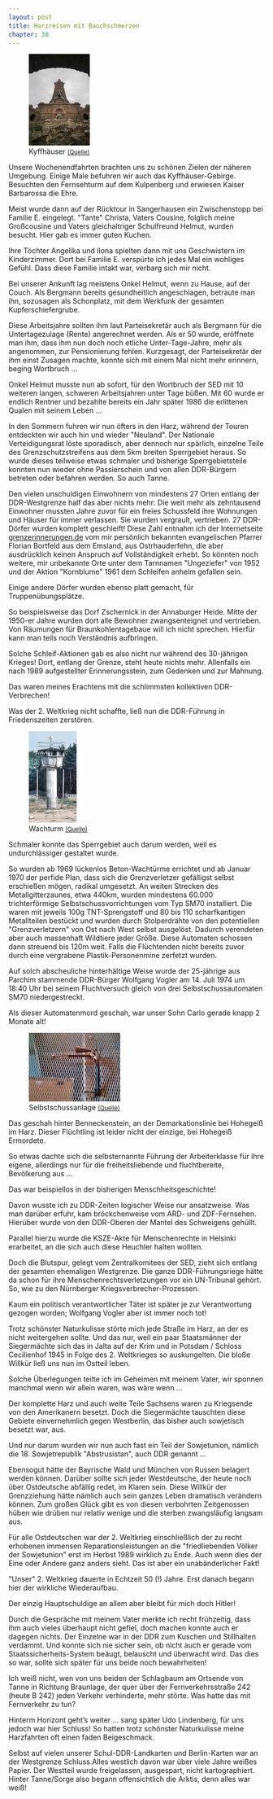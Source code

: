 ```yaml
---  
layout: post
title: Harzreisen mit Bauchschmerzen
chapter: 30
---  
```




<figure class="left"><a href="/bilder/120.jpg" title="Klicken f&uuml;r Grossansicht" rel="facebox"><img title="Kyffha&#x308;user" src="/bilder/thumb-120.png"></a><figcaption>Kyffha&#x308;user <small><a href="http://commons.wikimedia.org/wiki/File:Kyffhaeuser_Denkmal_Turm_Umrahmed_Vertikal.JPG#file">(Quelle)</a></small></figcaption></figure>
 Unsere Wochenendfahrten brachten uns zu schönen Zielen der
näheren Umgebung. Einige Male befuhren wir auch das Kyffhäuser-Gebirge.
Besuchten den Fernsehturm auf dem Kulpenberg und erwiesen Kaiser Barbarossa
die Ehre.

Meist wurde dann auf der Rücktour in Sangerhausen ein Zwischenstopp bei
Familie E. eingelegt. "Tante" Christa, Vaters Cousine, folglich meine
Großcousine und Vaters gleichaltriger Schulfreund Helmut, wurden besucht. Hier
gab es immer guten Kuchen.

Ihre Töchter Angelika und Ilona spielten dann mit uns Geschwistern im
Kinderzimmer. Dort bei Familie E. verspürte ich jedes Mal ein wohliges Gefühl.
Dass diese Familie intakt war, verbarg sich mir nicht.

Bei unserer Ankunft lag meistens Onkel Helmut, wenn zu Hause, auf der Couch.
Als Bergmann bereits gesundheitlich angeschlagen, betraute man ihn, sozusagen
als Schonplatz, mit dem Werkfunk der gesamten Kupferschiefergrube.

Diese Arbeitsjahre sollten ihm laut Parteisekretär auch als Bergmann für die
Untertagezulage (Rente) angerechnet werden. Als er 50 wurde, eröffnete man
ihm, dass ihm nun doch noch etliche Unter-Tage-Jahre, mehr als angenommen, zur
Pensionierung fehlen. Kurzgesagt, der Parteisekretär der ihm einst Zusagen
machte, konnte sich mit einem Mal nicht mehr erinnern, beging Wortbruch …

Onkel Helmut musste nun ab sofort, für den Wortbruch der SED mit 10 weiteren
langen, schweren Arbeitsjahren unter Tage büßen. Mit 60 wurde er endlich
Rentner und bezahlte bereits ein Jahr später 1986 die erlittenen Qualen mit
seinem Leben …

In den Sommern fuhren wir nun öfters in den Harz, während der Touren
entdeckten wir auch hin und wieder "Neuland". Der Nationale Verteidigungsrat
löste sporadisch, aber dennoch nur spärlich, einzelne Teile des
Grenzschutzstreifens aus dem 5km breiten Sperrgebiet heraus. So wurde dieses
teilweise etwas schmaler und bisherige Sperrgebietsteile konnten nun wieder
ohne Passierschein und von allen DDR-Bürgern betreten oder befahren werden. So
auch Tanne.

Den vielen unschuldigen Einwohnern von mindestens 27 Orten entlang der
DDR-Westgrenze half das aber nichts mehr: Die weit mehr als zehntausend
Einwohner mussten Jahre zuvor für ein freies Schussfeld ihre Wohnungen und
Häuser für immer verlassen. Sie wurden vergrault, vertrieben. 27 DDR-Dörfer
wurden komplett geschleift! Diese Zahl entnahm ich der Internetseite
[grenzerinnerungen.de](http://grenzerinnerungen.de) vom mir persönlich
bekannten evangelischen Pfarrer Florian Bortfeld aus dem Emsland, aus
Ostrhauderfehn, die aber ausdrücklich keinen Anspruch auf Vollständigkeit
erhebt. So könnten noch weitere, mir unbekannte Orte unter dem Tarnnamen
"Ungeziefer" von 1952 und der Aktion "Kornblume" 1961 dem Schleifen anheim
gefallen sein.

Einige andere Dörfer wurden ebenso platt gemacht, für Truppenübungsplätze.

So beispielsweise das Dorf Zschernick in der Annaburger Heide. Mitte der
1950-er Jahre wurden dort alle Bewohner zwangsenteignet und vertrieben. Von
Räumungen für Braunkohlentagebaue will ich nicht sprechen. Hierfür kann man
teils noch Verständnis aufbringen.

Solche Schleif-Aktionen gab es also nicht nur während des 30-jährigen Krieges!
Dort, entlang der Grenze, steht heute nichts mehr. Allenfalls ein nach 1989
aufgestellter Erinnerungsstein, zum Gedenken und zur Mahnung.

Das waren meines Erachtens mit die schlimmsten kollektiven DDR-Verbrechen!

Was der 2. Weltkrieg nicht schaffte, ließ nun die DDR-Führung in
Friedenszeiten zerstören.

<figure class="right"><a href="/bilder/121.jpg" title="Klicken f&uuml;r Grossansicht" rel="facebox"><img title="Wachturm" src="/bilder/thumb-121.png"></a><figcaption>Wachturm <small><a href="http://commons.wikimedia.org/wiki/File:Beobachtungturm-11.jpg?uselang=de#file">(Quelle)</a></small></figcaption></figure>
Schmaler konnte das Sperrgebiet auch darum werden, weil es undurchlässiger
gestaltet wurde.

So wurden ab 1969 lückenlos Beton-Wachtürme errichtet und ab Januar 1970 der
perfide Plan, dass sich die Grenzverletzer gefälligst selbst erschießen mögen,
radikal umgesetzt. An weiten Strecken des Metallgitterzaunes, etwa 440km,
wurden mindestens 60.000 trichterförmige Selbstschussvorrichtungen vom Typ
SM70 installiert. Die waren mit jeweils 100g TNT-Sprengstoff und 80 bis 110
scharfkantigen Metallteilen bestückt und wurden durch Stolperdrähte von den
potentiellen "Grenzverletzern" von Ost nach West selbst ausgelöst. Dadurch
verendeten aber auch massenhaft Wildtiere jeder Größe. Diese Automaten
schossen dann streuend bis 120m weit. Falls die Flüchtenden nicht bereits
zuvor durch eine vergrabene Plastik-Personenmine zerfetzt wurden.

Auf solch abscheuliche hinterhältige Weise wurde der 25-jährige aus Parchim
stammende DDR-Bürger Wolfgang Vogler am 14. Juli 1974 um 18:40 Uhr bei seinem
Fluchtversuch gleich von drei Selbstschussautomaten SM70 niedergestreckt.

Als dieser Automatenmord geschah, war unser Sohn Carlo gerade knapp 2 Monate
alt!

<figure class="left"><a href="/bilder/122.jpg" title="Klicken f&uuml;r Grossansicht" rel="facebox"><img title="Selbstschussanlage" src="/bilder/thumb-122.png"></a><figcaption>Selbstschussanlage <small><a href="http://de.wikipedia.org/w/index.php?title=Datei:Spring-gun_Selbstschussanlage.JPG&amp;">(Quelle)</a></small></figcaption></figure>
Das geschah hinter Benneckenstein, an der Demarkationslinie bei Hohegeiß im
Harz. Dieser Flüchtling ist leider nicht der einzige, bei Hohegeiß Ermordete.

So etwas dachte sich die selbsternannte Führung der Arbeiterklasse für ihre
eigene, allerdings nur für die freiheitsliebende und fluchtbereite,
Bevölkerung aus …

Das war beispiellos in der bisherigen Menschheitsgeschichte!

Davon wusste ich zu DDR-Zeiten logischer Weise nur ansatzweise. Was man
darüber erfuhr, kam bröckchenweise vom ARD- und ZDF-Fernsehen. Hierüber wurde
von den DDR-Oberen der Mantel des Schweigens gehüllt.

Parallel hierzu wurde die KSZE-Akte für Menschenrechte in Helsinki erarbeitet,
an die sich auch diese Heuchler halten wollten.

Doch die Blutspur, gelegt vom Zentralkomitees der SED, zieht sich entlang der
gesamten ehemaligen Westgrenze. Die ganze DDR-Führungsriege hätte da schon für
ihre Menschenrechtsverletzungen vor ein UN-Tribunal gehört. So, wie zu den
Nürnberger Kriegsverbrecher-Prozessen.

Kaum ein politisch verantwortlicher Täter ist später je zur Verantwortung
gezogen worden; Wolfgang Vogler aber ist immer noch tot!

Trotz schönster Naturkulisse störte mich jede Straße im Harz, an der es nicht
weitergehen sollte. Und das nur, weil ein paar Staatsmänner der Siegermächte
sich das in Jalta auf der Krim und in Potsdam / Schloss Cecilienhof 1945 in
Folge des 2. Weltkrieges so auskungelten. Die bloße Willkür ließ uns nun im
Ostteil leben.

Solche Überlegungen teilte ich im Geheimen mit meinem Vater, wir sponnen
manchmal wenn wir allein waren, was wäre wenn …

Der komplette Harz und auch weite Teile Sachsens waren zu Kriegsende von den
Amerikanern besetzt. Doch die Siegermächte tauschten diese Gebiete
einvernehmlich gegen Westberlin, das bisher auch sowjetisch besetzt war, aus.

Und nur darum wurden wir nun auch fast ein Teil der Sowjetunion, nämlich die
18. Sowjetrepublik "Abstrusistan", auch DDR genannt …

Ebensogut hätte der Bayrische Wald und München von Russen belagert werden
können. Darüber sollte sich jeder Westdeutsche, der heute noch über
Ostdeutsche abfällig redet, im Klaren sein. Diese Willkür der Grenzziehung
hätte nämlich auch sein ganzes Leben dramatisch verändern können. Zum großen
Glück gibt es von diesen verbohrten Zeitgenossen hüben wie drüben nur relativ
wenige und die sterben zwangsläufig langsam aus.

Für alle Ostdeutschen war der 2. Weltkrieg einschließlich der zu recht
erhobenen immensen Reparationsleistungen an die "friedliebenden Völker der
Sowjetunion" erst im Herbst 1989 wirklich zu Ende. Auch wenn dies der Eine
oder Andere ganz anders sieht. Das ist aber ein unabänderlicher Fakt!

"Unser" 2. Weltkrieg dauerte in Echtzeit 50 (!) Jahre. Erst danach begann hier
der wirkliche Wiederaufbau.

Der einzig Hauptschuldige an allem aber bleibt für mich doch Hitler!

Durch die Gespräche mit meinem Vater merkte ich recht frühzeitig, dass ihm
auch vieles überhaupt nicht gefiel, doch machen konnte auch er dagegen nichts.
Der Einzelne war in der DDR zum Kuschen und Stillhalten verdammt. Und konnte
sich nie sicher sein, ob nicht auch er gerade vom Staatssicherheits-System
beäugt, belauscht und überwacht wird. Das dies so war, sollte sich später für
uns beide noch bewahrheiten!

Ich weiß nicht, wen von uns beiden der Schlagbaum am Ortsende von Tanne in
Richtung Braunlage, der quer über der Fernverkehrsstraße 242 (heute B 242)
jeden Verkehr verhinderte, mehr störte. Was hatte das mit Fernverkehr zu tun?

Hinterm Horizont geht’s weiter … sang später Udo Lindenberg, für uns jedoch
war hier Schluss! So hatten trotz schönster Naturkulisse meine Harzfahrten oft
einen faden Beigeschmack.

Selbst auf vielen unserer Schul-DDR-Landkarten und Berlin-Karten war an der
Westgrenze Schluss.Alles westlich davon war über viele Jahre weißes Papier.
Der Westteil wurde freigelassen, ausgespart, nicht kartographiert. Hinter
Tanne/Sorge also begann offensichtlich die Arktis, denn alles war weiß!

